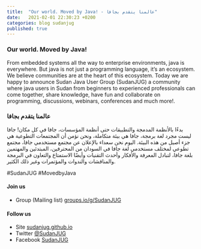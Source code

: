 ```yaml
---
title:  "Our world. Moved by Java! - عالمنا يتقدم بجافا"
date:   2021-02-01 22:30:23 +0200
categories: blog sudanjug
published: true
---
```


### Our world. Moved by Java!

From embedded systems all the way to enterprise environments, java is everywhere. But java is not just a programming language, it’s an ecosystem. We believe communities are at the heart of this ecosystem. Today we are happy to announce Sudan Java User Group (SudanJUG) a community where java users in Sudan from beginners to experienced professionals can come together, share knowledge, have fun and collaborate on programming, discussions, webinars, conferences and much more!.


### عالمنا يتقدم بجافا

بدءًا بالأنظمة المدمجة والتطبيقات حتى أنظمة المؤسسات، جافا في كل مكان! جافا ليست مجرد لغة برمجة، جافا هي بيئة متكاملة، ونحن نؤمن أن المجتمعات التطوعية هي جزء أصيل من هذه البيئة. اليوم نحن سعداء بالإعلان عن مجتمع مستخدمي جافا، مجتمع تطوعي لمختلف مستخدمي لغة جافا في السودان من المحترفين، المبتدئين والمهتمين بلغة جافا، لتبادل المعرفة والأفكار وأحدث التقنيات وأيضًا الاستمتاع والتعاون في البرمجة والمناقشات والندوات والمؤتمرات وغير ذلك الكثير.

#SudanJUG #MovedbyJava

#### Join us
- Group (Mailing list) [groups.io/g/SudanJUG](https://groups.io/g/SudanJUG)

#### Follow us
- Site [sudanjug.github.io](https://sudanjug.github.io)
- Twitter [@SudanJUG](https://twitter.com/SudanJUG)
- Facebook [SudanJUG](https://www.facebook.com/SudanJug-100201168757194)
